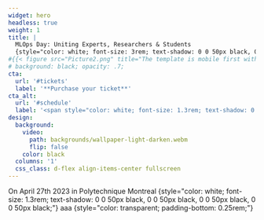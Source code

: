 ```yaml
---
widget: hero
headless: true
weight: 1
title: |
  MLOps Day: Uniting Experts, Researchers & Students
  {style="color: white; font-size: 3rem; text-shadow: 0 0 50px black, 0 0 50px black, 0 0 50px black, 0 0 50px black;"}
#{{< figure src="Picture2.png" title="The template is mobile first with a responsive design to ensure that your site looks stunning on every device." width="50px" >}}
# background: black; opacity: .7;
cta:
  url: '#tickets'
  label: '**Purchase your ticket**'
cta_alt:
  url: '#schedule'
  label: '<span style="color: white; font-size: 1.3rem; text-shadow: 0 0 50px black, 0 0 50px black, 0 0 50px black, 0 0 50px black;">Schedule</span>'
design:
  background:
    video:
      path: backgrounds/wallpaper-light-darken.webm
      flip: false
    color: black
  columns: '1'
  css_class: d-flex align-items-center fullscreen
---
```


On April 27th 2023 in Polytechnique Montreal
{style="color: white; font-size: 1.3rem; text-shadow: 0 0 50px black, 0 0 50px black, 0 0 50px black, 0 0 50px black;"}
aaa
{style="color: transparent; padding-bottom: 0.25rem;"}
